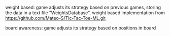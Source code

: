 weight based: game adjusts its strategy based on previous games, storing the data in a text file "WeightsDatabase". 
weight based implementation from https://github.com/Mateo-S/Tic-Tac-Toe-ML.git

board awareness: game adjusts its strategy based on positions in board
